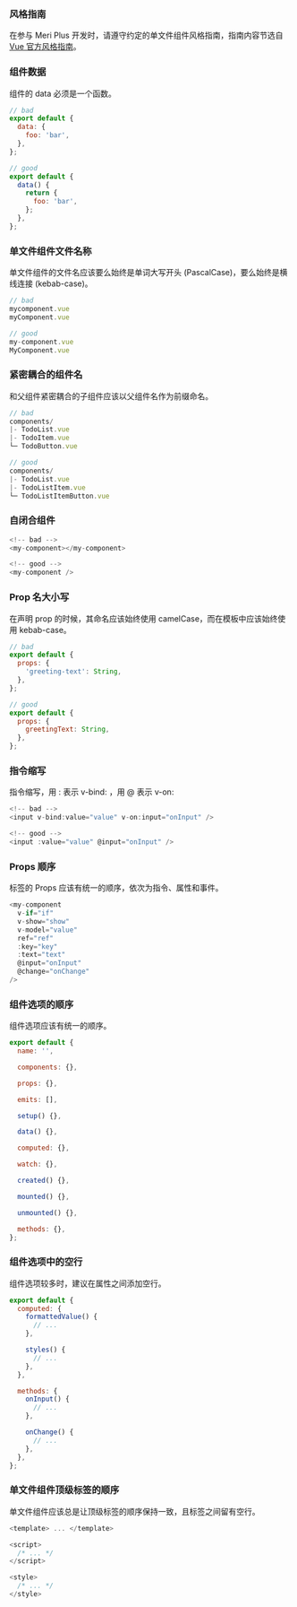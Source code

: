 ### 风格指南

在参与 Meri Plus 开发时，请遵守约定的单文件组件风格指南，指南内容节选自 [Vue 官方风格指南](https://cn.vuejs.org/)。

### 组件数据
组件的 data 必须是一个函数。

``` js
// bad
export default {
  data: {
    foo: 'bar',
  },
};

// good
export default {
  data() {
    return {
      foo: 'bar',
    };
  },
};
```

### 单文件组件文件名称

单文件组件的文件名应该要么始终是单词大写开头 (PascalCase)，要么始终是横线连接 (kebab-case)。

```js
// bad
mycomponent.vue
myComponent.vue

// good
my-component.vue
MyComponent.vue
```

### 紧密耦合的组件名

和父组件紧密耦合的子组件应该以父组件名作为前缀命名。

```js
// bad
components/
|- TodoList.vue
|- TodoItem.vue
└─ TodoButton.vue

// good
components/
|- TodoList.vue
|- TodoListItem.vue
└─ TodoListItemButton.vue

```

### 自闭合组件

```js
<!-- bad -->
<my-component></my-component>

<!-- good -->
<my-component />

```

### Prop 名大小写
在声明 prop 的时候，其命名应该始终使用 camelCase，而在模板中应该始终使用 kebab-case。
```js
// bad
export default {
  props: {
    'greeting-text': String,
  },
};

// good
export default {
  props: {
    greetingText: String,
  },
};

```

### 指令缩写
指令缩写，用 : 表示 v-bind: ，用 @ 表示 v-on:

```js
<!-- bad -->
<input v-bind:value="value" v-on:input="onInput" />

<!-- good -->
<input :value="value" @input="onInput" />
```

### Props 顺序
标签的 Props 应该有统一的顺序，依次为指令、属性和事件。

```js
<my-component
  v-if="if"
  v-show="show"
  v-model="value"
  ref="ref"
  :key="key"
  :text="text"
  @input="onInput"
  @change="onChange"
/>

```

### 组件选项的顺序
组件选项应该有统一的顺序。
```js
export default {
  name: '',

  components: {},

  props: {},

  emits: [],

  setup() {},

  data() {},

  computed: {},

  watch: {},

  created() {},

  mounted() {},

  unmounted() {},

  methods: {},
};

```

### 组件选项中的空行

组件选项较多时，建议在属性之间添加空行。

```js
export default {
  computed: {
    formattedValue() {
      // ...
    },

    styles() {
      // ...
    },
  },

  methods: {
    onInput() {
      // ...
    },

    onChange() {
      // ...
    },
  },
};
```

### 单文件组件顶级标签的顺序

单文件组件应该总是让顶级标签的顺序保持一致，且标签之间留有空行。

```js
<template> ... </template>

<script>
  /* ... */
</script>

<style>
  /* ... */
</style>

```